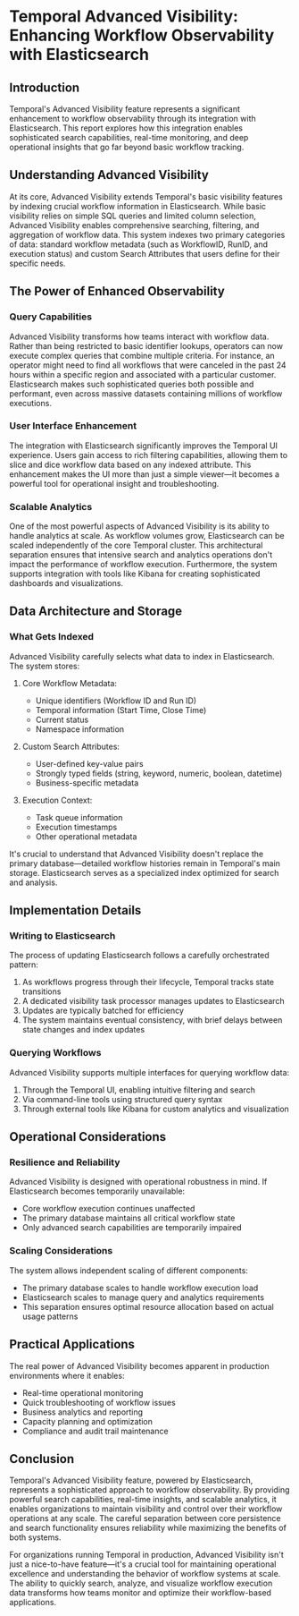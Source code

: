 # Temporal Advanced Visibility: Enhancing Workflow Observability with Elasticsearch

## Introduction

Temporal's Advanced Visibility feature represents a significant enhancement to workflow observability through its integration with Elasticsearch. This report explores how this integration enables sophisticated search capabilities, real-time monitoring, and deep operational insights that go far beyond basic workflow tracking.

## Understanding Advanced Visibility

At its core, Advanced Visibility extends Temporal's basic visibility features by indexing crucial workflow information in Elasticsearch. While basic visibility relies on simple SQL queries and limited column selection, Advanced Visibility enables comprehensive searching, filtering, and aggregation of workflow data. This system indexes two primary categories of data: standard workflow metadata (such as WorkflowID, RunID, and execution status) and custom Search Attributes that users define for their specific needs.

## The Power of Enhanced Observability

### Query Capabilities
Advanced Visibility transforms how teams interact with workflow data. Rather than being restricted to basic identifier lookups, operators can now execute complex queries that combine multiple criteria. For instance, an operator might need to find all workflows that were canceled in the past 24 hours within a specific region and associated with a particular customer. Elasticsearch makes such sophisticated queries both possible and performant, even across massive datasets containing millions of workflow executions.

### User Interface Enhancement
The integration with Elasticsearch significantly improves the Temporal UI experience. Users gain access to rich filtering capabilities, allowing them to slice and dice workflow data based on any indexed attribute. This enhancement makes the UI more than just a simple viewer—it becomes a powerful tool for operational insight and troubleshooting.

### Scalable Analytics
One of the most powerful aspects of Advanced Visibility is its ability to handle analytics at scale. As workflow volumes grow, Elasticsearch can be scaled independently of the core Temporal cluster. This architectural separation ensures that intensive search and analytics operations don't impact the performance of workflow execution. Furthermore, the system supports integration with tools like Kibana for creating sophisticated dashboards and visualizations.

## Data Architecture and Storage

### What Gets Indexed
Advanced Visibility carefully selects what data to index in Elasticsearch. The system stores:

1. Core Workflow Metadata:
   - Unique identifiers (Workflow ID and Run ID)
   - Temporal information (Start Time, Close Time)
   - Current status
   - Namespace information

2. Custom Search Attributes:
   - User-defined key-value pairs
   - Strongly typed fields (string, keyword, numeric, boolean, datetime)
   - Business-specific metadata

3. Execution Context:
   - Task queue information
   - Execution timestamps
   - Other operational metadata

It's crucial to understand that Advanced Visibility doesn't replace the primary database—detailed workflow histories remain in Temporal's main storage. Elasticsearch serves as a specialized index optimized for search and analysis.

## Implementation Details

### Writing to Elasticsearch

The process of updating Elasticsearch follows a carefully orchestrated pattern:

1. As workflows progress through their lifecycle, Temporal tracks state transitions
2. A dedicated visibility task processor manages updates to Elasticsearch
3. Updates are typically batched for efficiency
4. The system maintains eventual consistency, with brief delays between state changes and index updates

### Querying Workflows

Advanced Visibility supports multiple interfaces for querying workflow data:

1. Through the Temporal UI, enabling intuitive filtering and search
2. Via command-line tools using structured query syntax
3. Through external tools like Kibana for custom analytics and visualization

## Operational Considerations

### Resilience and Reliability

Advanced Visibility is designed with operational robustness in mind. If Elasticsearch becomes temporarily unavailable:
- Core workflow execution continues unaffected
- The primary database maintains all critical workflow state
- Only advanced search capabilities are temporarily impaired

### Scaling Considerations

The system allows independent scaling of different components:
- The primary database scales to handle workflow execution load
- Elasticsearch scales to manage query and analytics requirements
- This separation ensures optimal resource allocation based on actual usage patterns

## Practical Applications

The real power of Advanced Visibility becomes apparent in production environments where it enables:
- Real-time operational monitoring
- Quick troubleshooting of workflow issues
- Business analytics and reporting
- Capacity planning and optimization
- Compliance and audit trail maintenance

## Conclusion

Temporal's Advanced Visibility feature, powered by Elasticsearch, represents a sophisticated approach to workflow observability. By providing powerful search capabilities, real-time insights, and scalable analytics, it enables organizations to maintain visibility and control over their workflow operations at any scale. The careful separation between core persistence and search functionality ensures reliability while maximizing the benefits of both systems.

For organizations running Temporal in production, Advanced Visibility isn't just a nice-to-have feature—it's a crucial tool for maintaining operational excellence and understanding the behavior of workflow systems at scale. The ability to quickly search, analyze, and visualize workflow execution data transforms how teams monitor and optimize their workflow-based applications.
